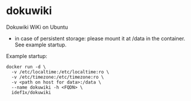 # dokuwiki
Dokuwiki WiKi on Ubuntu

- in case of persistent storage: please mount it at /data in the container. See example startup.

Example startup:
```
docker run -d \
  -v /etc/localtime:/etc/localtime:ro \
  -v /etc/timezone:/etc/timezone:ro \
  -v <path on host for data>:/data \
  --name dokuwiki -h <FQDN> \
  idef1x/dokuwiki
```
